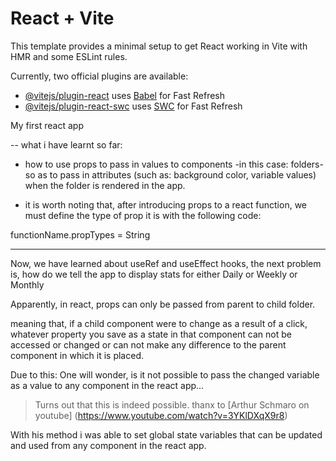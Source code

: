 # React + Vite

This template provides a minimal setup to get React working in Vite with HMR and some ESLint rules.

Currently, two official plugins are available:

- [@vitejs/plugin-react](https://github.com/vitejs/vite-plugin-react/blob/main/packages/plugin-react/README.md) uses [Babel](https://babeljs.io/) for Fast Refresh
- [@vitejs/plugin-react-swc](https://github.com/vitejs/vite-plugin-react-swc) uses [SWC](https://swc.rs/) for Fast Refresh

My first react app

-- what i have learnt so far:

- how to use props to pass in values to components -in this case: folders- so as to pass in attributes (such as: background color, variable values) when the folder is rendered in the app.

- it is worth noting that, after introducing props to a react function, we must define the type of prop it is with the following code:

functionName.propTypes = String

---

Now, we have learned about useRef and useEffect hooks, the next problem is, how do we tell the app to display stats for either Daily or Weekly or Monthly

Apparently, in react, props can only be passed from parent to child folder.

meaning that, if a child component were to change as a result of a click, whatever property you save as a state in that component can not be accessed or changed or can not make any difference to the parent component in which it is placed.

Due to this: One will wonder, is it not possible to pass the changed variable as a value to any component in the react app...

> Turns out that this is indeed possible. thanx to [Arthur Schmaro on youtube] (https://www.youtube.com/watch?v=3YKlDXqX9r8)

With his method i was able to set global state variables that can be updated and used from any component in the react app.
